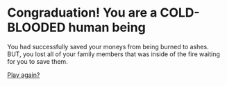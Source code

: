 # Congraduation! You are a COLD-BLOODED human being
You had successfully saved your moneys from being burned to ashes.  
BUT, you lost all of your family members that was inside of the fire waiting for you to save them.

[Play again?](../home.md)